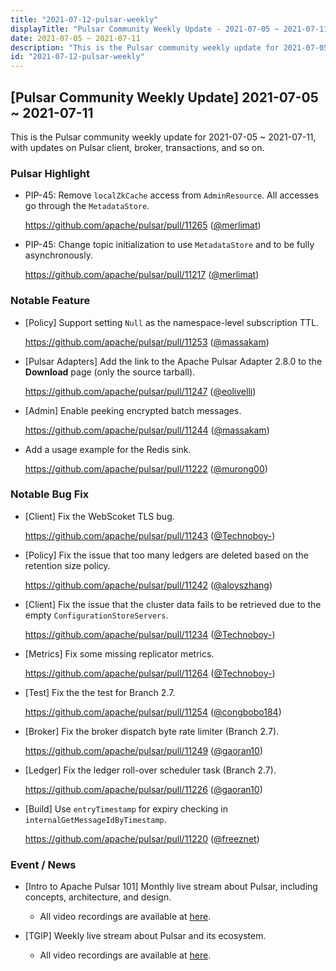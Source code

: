 ```yaml
---
title: "2021-07-12-pulsar-weekly"
displayTitle: "Pulsar Community Weekly Update - 2021-07-05 ~ 2021-07-11"
date: 2021-07-05 ~ 2021-07-11
description: "This is the Pulsar community weekly update for 2021-07-05 ~ 2021-07-11, with updates on Pulsar client, broker, transactions, and so on."
id: "2021-07-12-pulsar-weekly"
---
```


## [Pulsar Community Weekly Update] 2021-07-05 ~ 2021-07-11

This is the Pulsar community weekly update for 2021-07-05 ~ 2021-07-11, with updates on Pulsar client, broker, transactions, and so on.

### Pulsar Highlight

- PIP-45: Remove `localZkCache` access from `AdminResource`. All accesses go through the `MetadataStore`.

    https://github.com/apache/pulsar/pull/11265 ([@merlimat](https://github.com/merlimat))

- PIP-45: Change topic initialization to use `MetadataStore` and to be fully asynchronously.

    https://github.com/apache/pulsar/pull/11217 ([@merlimat](https://github.com/merlimat))

### Notable Feature

- [Policy] Support setting `Null` as the namespace-level subscription TTL.

    https://github.com/apache/pulsar/pull/11253 ([@massakam](https://github.com/massakam))

- [Pulsar Adapters] Add the link to the Apache Pulsar Adapter 2.8.0 to the **Download** page (only the source tarball).

    https://github.com/apache/pulsar/pull/11247 ([@eolivelli](https://github.com/eolivelli))

- [Admin] Enable peeking encrypted batch messages.
    
    https://github.com/apache/pulsar/pull/11244 ([@massakam](https://github.com/massakam))

- Add a usage example for the Redis sink.
    
    https://github.com/apache/pulsar/pull/11222 ([@murong00](https://github.com/murong00))

### Notable Bug Fix

- [Client] Fix the WebScoket TLS bug.

    https://github.com/apache/pulsar/pull/11243 ([@Technoboy-](https://github.com/Technoboy-))

- [Policy] Fix the issue that too many ledgers are deleted based on the retention size policy.

    https://github.com/apache/pulsar/pull/11242 ([@aloyszhang](https://github.com/aloyszhang))

- [Client] Fix the issue that the cluster data fails to be retrieved due to the empty `ConfigurationStoreServers`.
    
    https://github.com/apache/pulsar/pull/11234 ([@Technoboy-](https://github.com/Technoboy-))

- [Metrics] Fix some missing replicator metrics.

    https://github.com/apache/pulsar/pull/11264 ([@Technoboy-](https://github.com/Technoboy-))

- [Test] Fix the the test for Branch 2.7.
    
    https://github.com/apache/pulsar/pull/11254 ([@congbobo184](https://github.com/congbobo184))

- [Broker] Fix the broker dispatch byte rate limiter (Branch 2.7).
    
    https://github.com/apache/pulsar/pull/11249 ([@gaoran10](https://github.com/gaoran10))

- [Ledger] Fix the ledger roll-over scheduler task  (Branch 2.7).
  
    https://github.com/apache/pulsar/pull/11226 ([@gaoran10](https://github.com/gaoran10))

- [Build] Use `entryTimestamp` for expiry checking in `internalGetMessageIdByTimestamp`.
    
    https://github.com/apache/pulsar/pull/11220 ([@freeznet](https://github.com/freeznet))

### Event / News

- [Intro to Apache Pulsar 101] Monthly live stream about Pulsar, including concepts, architecture, and design.

    - All video recordings are available at [here](https://streamnative.io/en/resource#intro-to-apache-pulsar-101).

- [TGIP] Weekly live stream about Pulsar and its ecosystem.

  - All video recordings are available at [here](https://streamnative.io/resource#tgip).